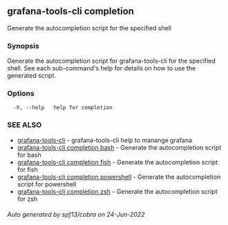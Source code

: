 ## grafana-tools-cli completion

Generate the autocompletion script for the specified shell

### Synopsis

Generate the autocompletion script for grafana-tools-cli for the specified shell.
See each sub-command's help for details on how to use the generated script.


### Options

```
  -h, --help   help for completion
```

### SEE ALSO

* [grafana-tools-cli](grafana-tools-cli.md)	 - grafana-tools-cli help to manange grafana
* [grafana-tools-cli completion bash](grafana-tools-cli_completion_bash.md)	 - Generate the autocompletion script for bash
* [grafana-tools-cli completion fish](grafana-tools-cli_completion_fish.md)	 - Generate the autocompletion script for fish
* [grafana-tools-cli completion powershell](grafana-tools-cli_completion_powershell.md)	 - Generate the autocompletion script for powershell
* [grafana-tools-cli completion zsh](grafana-tools-cli_completion_zsh.md)	 - Generate the autocompletion script for zsh

###### Auto generated by spf13/cobra on 24-Jun-2022
